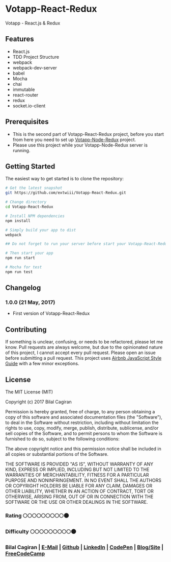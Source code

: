 # Votapp-React-Redux
Votapp -  React.js &amp; Redux

Features
--------
- React.js 
- TDD Project Structure
- webpack
- webpack-dev-server
- babel
- Mocha
- chai
- immutable 
- react-router
- redux
- socket.io-client

Prerequisites
-------------
- This is the second part of Votapp-React-Redux project, before you start from here you need to set up [Votapp-Node-Redux](https://github.com/extwiii/Votapp-Node-Redux) project.
- Please use this project while your Votapp-Node-Redux server is running.


Getting Started
-------------

The easiest way to get started is to clone the repository:

```bash
# Get the latest snapshot
git https://github.com/extwiii/Votapp-React-Redux.git

# Change directory
cd Votapp-React-Redux

# Install NPM dependencies
npm install

# Simply build your app to dist
webpack

## Do not forget to run your server before start your Votapp-React-Redux app. Please check Prerequisites . ## 

# Then start your app 
npm run start

# Mocha for test
npm run test
```

Changelog
---------

### 1.0.0 (21 May, 2017)
- First version of Votapp-React-Redux

Contributing
------------

If something is unclear, confusing, or needs to be refactored, please let me know.
Pull requests are always welcome, but due to the opinionated nature of this
project, I cannot accept every pull request. Please open an issue before
submitting a pull request. This project uses
[Airbnb JavaScript Style Guide](https://github.com/airbnb/javascript) with a
few minor exceptions.

License
-------

The MIT License (MIT)

Copyright (c) 2017 Bilal Cagiran

Permission is hereby granted, free of charge, to any person obtaining a copy of this software and associated documentation files (the "Software"), to deal in the Software without restriction, including without limitation the rights to use, copy, modify, merge, publish, distribute, sublicense, and/or sell copies of the Software, and to permit persons to whom the Software is furnished to do so, subject to the following conditions:

The above copyright notice and this permission notice shall be included in all copies or substantial portions of the Software.

THE SOFTWARE IS PROVIDED "AS IS", WITHOUT WARRANTY OF ANY KIND, EXPRESS OR IMPLIED, INCLUDING BUT NOT LIMITED TO THE WARRANTIES OF MERCHANTABILITY, FITNESS FOR A PARTICULAR PURPOSE AND NONINFRINGEMENT. IN NO EVENT SHALL THE AUTHORS OR COPYRIGHT HOLDERS BE LIABLE FOR ANY CLAIM, DAMAGES OR OTHER LIABILITY, WHETHER IN AN ACTION OF CONTRACT, TORT OR OTHERWISE, ARISING FROM, OUT OF OR IN CONNECTION WITH THE SOFTWARE OR THE USE OR OTHER DEALINGS IN THE SOFTWARE.



### Rating :full_moon::full_moon::full_moon::full_moon::full_moon::full_moon::full_moon::full_moon::full_moon::new_moon:
### Difficulty :full_moon::full_moon::full_moon::full_moon::full_moon::full_moon::full_moon::full_moon::full_moon::new_moon:

### Bilal Cagiran  | [E-Mail](mailto:bcagiran@hotmail.com) | [Github](https://github.com/extwiii/) | [LinkedIn](https://linkedin.com/in/bilalcagiran) | [CodePen](http://codepen.io/extwiii/) | [Blog/Site](http://bilalcagiran.com) | [FreeCodeCamp](https://www.freecodecamp.com/extwiii) 


